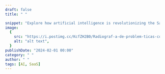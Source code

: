 ```yaml
---
draft: false
title: " "

snippet: "Explore how artificial intelligence is revolutionizing the SaaS industry."
image:
  {
    src: "https://i.postimg.cc/KcfZH2B0/Radiograf-a-de-problem-ticas-coyunturales2-min.png",
    alt: "alt text",
  }
publishDate: "2024-02-01 00:00"
category: " "
author: " "
tags: [AI, SaaS]
---
```

